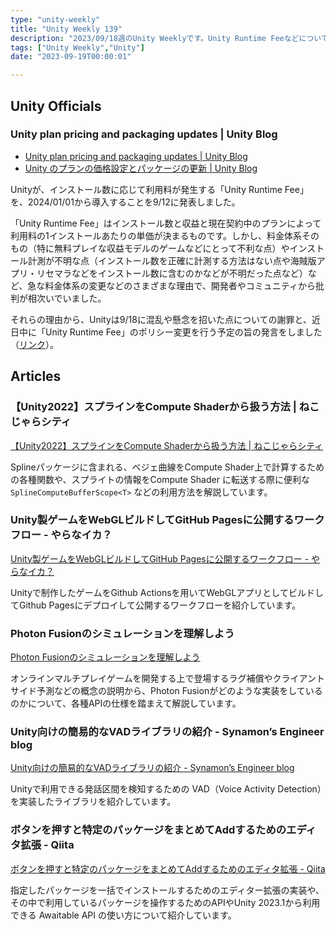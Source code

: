 ```yaml
---
type: "unity-weekly"
title: "Unity Weekly 139"
description: "2023/09/18週のUnity Weeklyです。Unity Runtime Feeなどについて取り上げています。"
tags: ["Unity Weekly","Unity"]
date: "2023-09-19T00:00:01"

---
```



## Unity Officials

### Unity plan pricing and packaging updates | Unity Blog

- [Unity plan pricing and packaging updates | Unity Blog](https://blog.unity.com/news/plan-pricing-and-packaging-updates)
- [Unity のプランの価格設定とパッケージの更新 | Unity Blog](https://blog.unity.com/ja/news/plan-pricing-and-packaging-updates)

Unityが、インストール数に応じて利用料が発生する「Unity Runtime Fee」を、2024/01/01から導入することを9/12に発表しました。

「Unity Runtime Fee」はインストール数と収益と現在契約中のプランによって利用料の1インストールあたりの単価が決まるものです。しかし、料金体系そのもの（特に無料プレイな収益モデルのゲームなどにとって不利な点）やインストール計測が不明な点（インストール数を正確に計測する方法はない点や海賊版アプリ・リセマラなどをインストール数に含むのかなどが不明だった点など）など、急な料金体系の変更などのさまざまな理由で、開発者やコミュニティから批判が相次いでいました。

それらの理由から、Unityは9/18に混乱や懸念を招いた点についての謝罪と、近日中に「Unity Runtime Fee」のポリシー変更を行う予定の旨の発言をしました（[リンク](https://twitter.com/unity/status/1703547752205218265)）。

## Articles

### 【Unity2022】スプラインをCompute Shaderから扱う方法 | ねこじゃらシティ

[【Unity2022】スプラインをCompute Shaderから扱う方法 | ねこじゃらシティ](https://nekojara.city/unity-splines-compute-shader)

Splineパッケージに含まれる、ベジェ曲線をCompute Shader上で計算するための各種関数や、スプライトの情報をCompute Shader に転送する際に便利な `SplineComputeBufferScope<T>` などの利用方法を解説しています。

### Unity製ゲームをWebGLビルドしてGitHub Pagesに公開するワークフロー - やらなイカ？

[Unity製ゲームをWebGLビルドしてGitHub Pagesに公開するワークフロー - やらなイカ？](https://www.nowsprinting.com/entry/2023/09/17/221651)

Unityで制作したゲームをGithub Actionsを用いてWebGLアプリとしてビルドしてGithub Pagesにデプロイして公開するワークフローを紹介しています。

### Photon Fusionのシミュレーションを理解しよう

[Photon Fusionのシミュレーションを理解しよう](https://zenn.dev/photon_japan/articles/c7cc3e6244444f)

オンラインマルチプレイゲームを開発する上で登場するラグ補償やクライアントサイド予測などの概念の説明から、Photon Fusionがどのような実装をしているのかについて、各種APIの仕様を踏まえて解説しています。

### Unity向けの簡易的なVADライブラリの紹介 - Synamon’s Engineer blog

[Unity向けの簡易的なVADライブラリの紹介 - Synamon’s Engineer blog](https://synamon.hatenablog.com/entry/vad_unity)

Unityで利用できる発話区間を検知するための VAD（Voice Activity Detection）を実装したライブラリを紹介しています。

### ボタンを押すと特定のパッケージをまとめてAddするためのエディタ拡張 - Qiita

[ボタンを押すと特定のパッケージをまとめてAddするためのエディタ拡張 - Qiita](https://qiita.com/ScreenPocket/items/fa302f2e7bd74dcd7968)

指定したパッケージを一括でインストールするためのエディター拡張の実装や、その中で利用しているパッケージを操作するためのAPIやUnity 2023.1から利用できる Awaitable API の使い方について紹介しています。